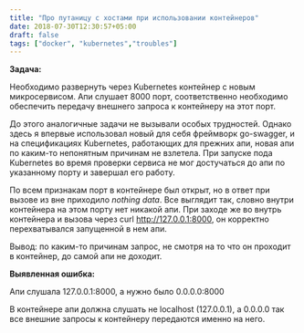 ```yaml
---
title: "Про путаницу с хостами при использовании контейнеров"
date: 2018-07-30T12:30:57+05:00
draft: false
tags: ["docker", "kubernetes","troubles"]
---
```

**Задача:**

Необходимо развернуть через Kubernetes контейнер с новым микросервисом. 
Апи слушает 8000 порт, соответственно необходимо обеспечить передачу внешнего запроса к контейнеру на этот порт. 

До этого аналогичные задачи не вызывали особых трудностей.
Однако здесь я впервые использовал новый для себя фреймворк go-swagger, и на спецификациях Kubernetes, работающих для прежних апи, новая апи по каким-то непонятным причинам не взлетела. 
При запуске пода Kubernetes во время проверки сервиса не мог достучаться до апи по указанному порту и завершал его работу.  

По всем признакам порт в контейнере был открыт, но в ответ при вызове из вне приходило _nothing data_. 
Все выглядит так, словно внутри контейнера на этом порту нет никакой апи.
При заходе же во внутрь контейнера и вызова через curl http://127.0.0.1:8000, он корректно перехватывался запущенной в нем апи. 

Вывод: по каким-то причинам запрос, не смотря на то что он проходит в контейнер, до самой апи не доходит. 


**Выявленная ошибка:**

Апи слушала 127.0.0.1:8000, а нужно было 0.0.0.0:8000

В контейнере апи должна слушать не localhost (127.0.0.1), а 0.0.0.0 так все внешние запросы к контейнеру передаются именно на него.  
